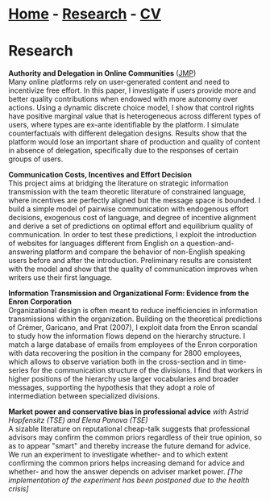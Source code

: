 # [Home](./index.html)  -  [Research](./research.html)  -  [CV](./CVlatest.pdf)<!-- - [Bio](./bio.html)-->

# Research

**Authority and Delegation in Online Communities** ([JMP](./JMP.pdf))  
Many online platforms rely on user-generated content and need to incentivize free effort. In this paper, I investigate if users provide more and better quality contributions when endowed with more autonomy over actions. Using a dynamic discrete choice model, I show that control rights have positive marginal value that is heterogeneous across different types of users, where types are ex-ante identifiable by the platform. I simulate counterfactuals with different delegation designs. Results show that the platform would lose an important share of production and quality of content in absence of delegation, specifically due to the responses of certain groups of users.

**Communication Costs, Incentives and Effort Decision**  
This project aims at bridging the literature on strategic information transmission with the team theoretic literature of constrained language, where incentives are perfectly aligned but the message space is bounded. I build a simple model of pairwise communication with endogenous effort decisions, exogenous cost of language, and degree of incentive alignment and derive a set of predictions on optimal effort and equilibrium quality of communication. In order to test these predictions, I exploit the introduction of websites for languages different from English on a question-and-answering platform and compare the behavior of non-English speaking users before and after the introduction. Preliminary results are consistent with the model and show that the quality of communication improves when writers use their first language.

**Information Transmission and Organizational Form: Evidence from the Enron Corporation**  
Organizational design is often meant to reduce inefficiencies in information transmissions within the organization. Building on the theoretical predictions of Crémer, Garicano, and Prat (2007), I exploit data from the Enron scandal to study how the information flows depend on the hierarchy structure. I match a large database of emails from employees of the Enron corporation with data recovering the position in the company for 2800 employees, which allows to observe variation both in the cross-section and in time-series for the communication structure of the divisions. I find that workers in higher positions of the hierarchy use larger vocabularies and broader messages, supporting the hypothesis that they adopt a role of intermediation between specialized divisions.

**Market power and conservative bias in professional advice** *with Astrid Hopfensitz (TSE) and Elena Panova (TSE)*  
A sizable literature on reputational cheap-talk suggests that professional advisors may confirm the common priors regardless of their true opinion, so as to appear "smart" and thereby increase the future demand for advice. We run an experiment to investigate whether- and to which extent confirming the common priors helps increasing demand for advice and whether- and how the answer depends on adviser market power.
*[The implementation of the experiment has been postponed due to the health crisis]*
